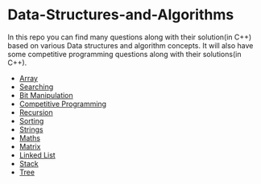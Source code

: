 # Data-Structures-and-Algorithms
>>
In this repo you can find many questions along with their solution(in C++) based on various Data structures and algorithm concepts.
It will also have some competitive programming questions along with their solutions(in C++).

>>

* [Array](/Array/readme.md)
* [Searching](/Searching/Searching.md)
* [Bit Manipulation](/bit_m)
* [Competitive Programming](/Cp)
* [Recursion](/recursion/readme.md)
* [Sorting](/sorting/readme.md)
* [Strings](/string/readme.md)
* [Maths](/maths/readme.md)
* [Matrix](/matrix/readme.md)
* [Linked List](/linked_list/readme.md)
* [Stack](/stack/readme.md)
* [Tree](/tree/readme.md)


